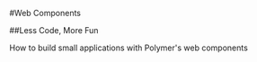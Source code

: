#Web Components

##Less Code, More Fun

How to build small applications with Polymer's web components